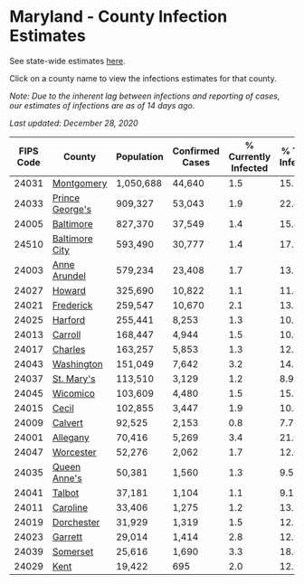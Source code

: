 # Maryland - County Infection Estimates

See state-wide estimates [here](/infections/us-md).

Click on a county name to view the infections estimates for that county.

*Note: Due to the inherent lag between infections and reporting of cases, our estimates of infections are as of 14 days ago.*

*Last updated: December 28, 2020*

|   FIPS Code |                             County |   Population |   Confirmed Cases |   % Currently Infected |   % Total Infected |
|-------------|------------------------------------|--------------|-------------------|------------------------|--------------------|
|       24031 |           [Montgomery](montgomery) |    1,050,688 |            44,640 |                    1.5 |               15.7 |
|       24033 | [Prince George's](prince-george's) |      909,327 |            53,043 |                    1.9 |               22.4 |
|       24005 |             [Baltimore](baltimore) |      827,370 |            37,549 |                    1.4 |               15.4 |
|       24510 |   [Baltimore City](baltimore-city) |      593,490 |            30,777 |                    1.4 |               17.9 |
|       24003 |       [Anne Arundel](anne-arundel) |      579,234 |            23,408 |                    1.7 |               13.5 |
|       24027 |                   [Howard](howard) |      325,690 |            10,822 |                    1.1 |               11.4 |
|       24021 |             [Frederick](frederick) |      259,547 |            10,670 |                    2.1 |               13.8 |
|       24025 |                 [Harford](harford) |      255,441 |             8,253 |                    1.3 |               10.1 |
|       24013 |                 [Carroll](carroll) |      168,447 |             4,944 |                    1.5 |               10.0 |
|       24017 |                 [Charles](charles) |      163,257 |             5,853 |                    1.3 |               12.5 |
|       24043 |           [Washington](washington) |      151,049 |             7,642 |                    3.2 |               14.1 |
|       24037 |           [St. Mary's](st.-mary's) |      113,510 |             3,129 |                    1.2 |                8.9 |
|       24045 |               [Wicomico](wicomico) |      103,609 |             4,480 |                    1.5 |               15.1 |
|       24015 |                     [Cecil](cecil) |      102,855 |             3,447 |                    1.9 |               10.3 |
|       24009 |                 [Calvert](calvert) |       92,525 |             2,153 |                    0.8 |                7.7 |
|       24001 |               [Allegany](allegany) |       70,416 |             5,269 |                    3.4 |               21.0 |
|       24047 |             [Worcester](worcester) |       52,276 |             2,062 |                    1.7 |               12.0 |
|       24035 |       [Queen Anne's](queen-anne's) |       50,381 |             1,560 |                    1.3 |                9.5 |
|       24041 |                   [Talbot](talbot) |       37,181 |             1,104 |                    1.1 |                9.1 |
|       24011 |               [Caroline](caroline) |       33,406 |             1,275 |                    1.2 |               13.1 |
|       24019 |           [Dorchester](dorchester) |       31,929 |             1,319 |                    1.5 |               12.9 |
|       24023 |                 [Garrett](garrett) |       29,014 |             1,414 |                    2.8 |               12.9 |
|       24039 |               [Somerset](somerset) |       25,616 |             1,690 |                    3.3 |               18.4 |
|       24029 |                       [Kent](kent) |       19,422 |               695 |                    2.0 |               12.9 |